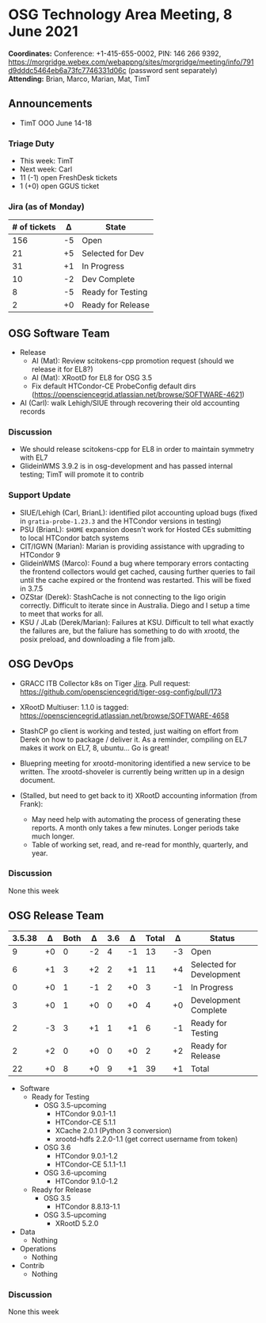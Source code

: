 # OSG Technology Area Meeting,  8 June 2021

**Coordinates:** Conference: +1-415-655-0002, PIN: 146 266 9392, <https://morgridge.webex.com/webappng/sites/morgridge/meeting/info/791d9dddc5464eb6a73fc7746331d06c> (password sent separately)  
**Attending:**   Brian, Marco, Marian, Mat, TimT


## Announcements

-   TimT OOO June 14-18


### Triage Duty

-   This week: TimT
-   Next week: Carl
-   11 (-1) open FreshDesk tickets
-   1 (+0) open GGUS ticket


### Jira (as of Monday)

| # of tickets | &Delta; | State             |
|------------ |------- |----------------- |
| 156          | -5      | Open              |
| 21           | +5      | Selected for Dev  |
| 31           | +1      | In Progress       |
| 10           | -2      | Dev Complete      |
| 8            | -5      | Ready for Testing |
| 2            | +0      | Ready for Release |


## OSG Software Team

-   Release  
    -   AI (Mat): Review scitokens-cpp promotion request (should we release it for EL8?)
    -   AI (Mat): XRootD for EL8 for OSG 3.5
    -   Fix default HTCondor-CE ProbeConfig default dirs (<https://opensciencegrid.atlassian.net/browse/SOFTWARE-4621>)
-   AI (Carl): walk Lehigh/SIUE through recovering their old accounting records


### Discussion

-   We should release scitokens-cpp for EL8 in order to maintain symmetry with EL7
-   GlideinWMS 3.9.2 is in osg-development and has passed internal testing; TimT will promote it to contrib



### Support Update

-   SIUE/Lehigh (Carl, BrianL): identified pilot accounting upload bugs (fixed in `gratia-probe-1.23.3` and the HTCondor versions in testing)
-   PSU (BrianL): `$HOME` expansion doesn't work for Hosted CEs submitting to local HTCondor batch systems
-   CIT/IGWN (Marian): Marian is providing assistance with upgrading to HTCondor 9
-   GlideinWMS (Marco): Found a bug where temporary errors contacting the frontend collectors would get cached, causing further queries to fail until the cache expired or the frontend was restarted.
    This will be fixed in 3.7.5
-   OZStar (Derek): StashCache is not connecting to the ligo origin correctly.  Difficult to iterate since in Australia.  Diego and I setup a time to meet that works for all.
-   KSU / JLab (Derek/Marian): Failures at KSU.  Difficult to tell what exactly the failures are, but the faliure has something to do with xrootd, the posix preload, and downloading a file from jalb.

## OSG DevOps

-   GRACC ITB Collector k8s on Tiger [Jira](https://opensciencegrid.atlassian.net/browse/OPS-184).  Pull request: https://github.com/opensciencegrid/tiger-osg-config/pull/173
-   XRootD Multiuser: 1.1.0 is tagged: https://opensciencegrid.atlassian.net/browse/SOFTWARE-4658
-   StashCP go client is working and tested, just waiting on effort from Derek on how to package / deliver it.  As a reminder, compiling on EL7 makes it work on EL7, 8, ubuntu&#x2026;  Go is great!
-   Bluepring meeting for xrootd-monitoring identified a new service to be written.  The xrootd-shoveler is currently being written up in a design document.

-   (Stalled, but need to get back to it) XRootD accounting information (from Frank):  
    -   May need help with automating the process of generating these reports.  A month only takes a few minutes.  Longer periods take much longer.
    -   Table of working set, read, and re-read for monthly, quarterly, and year.


### Discussion

None this week  


## OSG Release Team

| 3.5.38 | &Delta; | Both | &Delta; | 3.6 | &Delta; | Total | &Delta; | Status                   |
| ------ | ------- | ---- | ------- | --- | ------- | ----- | ------- | ------------------------ |
| 9      | +0      | 0    | -2      | 4   | -1      | 13    | -3      | Open                     |
| 6      | +1      | 3    | +2      | 2   | +1      | 11    | +4      | Selected for Development |
| 0      | +0      | 1    | -1      | 2   | +0      | 3     | -1      | In Progress              |
| 3      | +0      | 1    | +0      | 0   | +0      | 4     | +0      | Development Complete     |
| 2      | -3      | 3    | +1      | 1   | +1      | 6     | -1      | Ready for Testing        |
| 2      | +2      | 0    | +0      | 0   | +0      | 2     | +2      | Ready for Release        |
| 22     | +0      | 8    | +0      | 9   | +1      | 39    | +1      | Total                    |

-   Software  
    -   Ready for Testing
        -   OSG 3.5-upcoming
            -   HTCondor 9.0.1-1.1
            -   HTCondor-CE 5.1.1
            -   XCache 2.0.1 (Python 3 conversion)
            -   xrootd-hdfs 2.2.0-1.1 (get correct username from token)
        -   OSG 3.6
            -   HTCondor 9.0.1-1.2
            -   HTCondor-CE 5.1.1-1.1
        -   OSG 3.6-upcoming
            -   HTCondor 9.1.0-1.2
    -   Ready for Release  
        -   OSG 3.5
            -   HTCondor 8.8.13-1.1
        -   OSG 3.5-upcoming
            -   XRootD 5.2.0
-   Data  
    -   Nothing
-   Operations  
    -   Nothing
-   Contrib  
    -   Nothing


### Discussion

None this week
